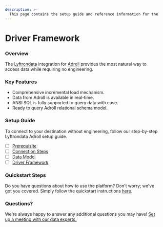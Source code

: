 ```yaml
---
description: >-
  This page contains the setup guide and reference information for the Adroll source connector.
---
```


# Driver Framework

### Overview

The [Lyftrondata](https://www.lyftrondata.com/) integration for [Adroll](None) provides the most natural way to access data while requiring no engineering.

### Key Features

* Comprehensive incremental load mechanism.
* Data from Adroll is available in real-time.&#x20;
* ANSI SQL is fully supported to query data with ease.
* Ready to query Adroll relational schema model.

### Setup Guide

To connect to your destination without engineering, follow our step-by-step Lyftrondata Adroll setup guide.

* [ ] [Prerequisite](../prerequisite.md)
* [ ] [Connection Steps](../connection-steps.md)
* [ ] [Data Model](../data-model/erd.md)
* [ ] [Driver Framework](../driver-framework/)

### Quickstart Steps

Do you have questions about how to use the platform? Don't worry; we've got you covered. Simply follow the quickstart instructions [here](../driver-framework/README.md).

### Questions? <a href="#questions" id="questions"></a>

We're always happy to answer any additional questions you may have! [Set up a meeting with our data experts.](https://www.lyftrondata.com/book-a-meeting/)


